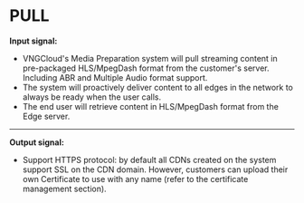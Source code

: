 # PULL

**Input signal:**&#x20;

* VNGCloud's Media Preparation system will pull streaming content in pre-packaged HLS/MpegDash format from the customer's server. Including ABR and Multiple Audio format support.&#x20;
* The system will proactively deliver content to all edges in the network to always be ready when the user calls.&#x20;
* The end user will retrieve content in HLS/MpegDash format from the Edge server.

***

**Output signal:**

* Support HTTPS protocol: by default all CDNs created on the system support SSL on the CDN domain. However, customers can upload their own Certificate to use with any name (refer to the certificate management section).
